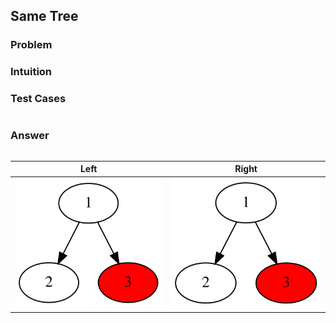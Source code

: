 ## Same Tree

### Problem

### Intuition

### Test Cases

```{.rs include=src/questions/same_tree.rs startLine=3 endLine=8}

```

### Answer

```{.rs include=src/questions/same_tree.rs startLine=10 endLine=40}

```

|                   Left                   |                  Right                   |
| :--------------------------------------: | :--------------------------------------: |
| ![](../../figures/same_tree/example.svg) | ![](../../figures/same_tree/example.svg) |
